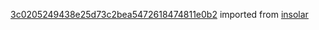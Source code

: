[3c0205249438e25d73c2bea5472618474811e0b2](https://github.com/insolar/insolar/commit/3c0205249438e25d73c2bea5472618474811e0b2) imported from [insolar](https://github.com/insolar/insolar)
